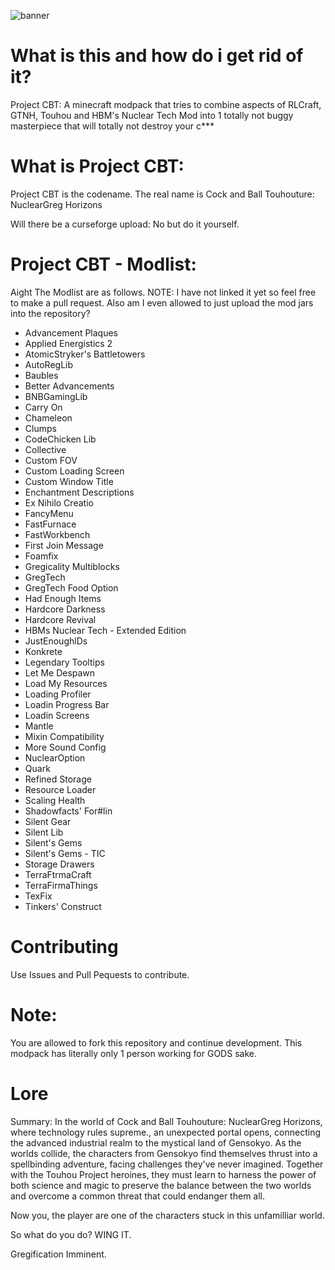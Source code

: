 ![banner](https://github.com/Nrmot-GithubRepo/Project-CBT/assets/139649330/b81e24f2-218b-41d3-b4e7-3f9e90954b57)

# What is this and how do i get rid of it?

Project CBT: A minecraft modpack that tries to combine aspects of RLCraft, GTNH, Touhou and HBM's Nuclear Tech Mod into 1 totally not buggy masterpiece that will totally not destroy your c***

# What is Project CBT:

Project CBT is the codename. The real name is Cock and Ball Touhouture: NuclearGreg Horizons

Will there be a curseforge upload: No but do it yourself. 

# Project CBT - Modlist:

Aight The Modlist are as follows. NOTE: I have not linked it yet so feel free to make a pull request. Also am I even allowed to just upload the mod jars into the repository?

- Advancement Plaques
- Applied Energistics 2
- AtomicStryker's Battletowers
- AutoRegLib
- Baubles
- Better Advancements
- BNBGamingLib
- Carry On
- Chameleon
- Clumps
- CodeChicken Lib
- Collective
- Custom FOV
- Custom Loading Screen
- Custom Window Title
- Enchantment Descriptions
- Ex Nihilo Creatio
- FancyMenu
- FastFurnace
- FastWorkbench
- First Join Message
- Foamfix
- Gregicality Multiblocks
- GregTech
- GregTech Food Option
- Had Enough Items
- Hardcore Darkness
- Hardcore Revival
- HBMs Nuclear Tech - Extended Edition
- JustEnoughlDs
- Konkrete
- Legendary Tooltips
- Let Me Despawn
- Load My Resources
- Loading Profiler
- Loadin Progress Bar
- Loadin Screens
- Mantle
- Mixin Compatibility
- More Sound Config
- NuclearOption
- Quark
- Refined Storage
- Resource Loader
- Scaling Health
- Shadowfacts' For#lin
- Silent Gear
- Silent Lib
- Silent's Gems
- Silent's Gems - TIC
- Storage Drawers
- TerraFtrmaCraft
- TerraFirmaThings
- TexFix
- Tinkers' Construct

# Contributing

Use Issues and Pull Pequests to contribute.

# Note:

You are allowed to fork this repository and continue development. This modpack has literally only 1 person working for GODS sake.

# Lore

Summary: In the world of Cock and Ball Touhouture: NuclearGreg Horizons, where technology rules supreme., an unexpected portal opens, connecting the advanced industrial realm to the mystical land of Gensokyo. As the worlds collide, the characters from Gensokyo find themselves thrust into a spellbinding adventure, facing challenges they've never imagined. Together with the Touhou Project heroines, they must learn to harness the power of both science and magic to preserve the balance between the two worlds and overcome a common threat that could endanger them all.

Now you, the player are one of the characters stuck in this unfamilliar world.

So what do you do? WING IT. 

Gregification Imminent. 


